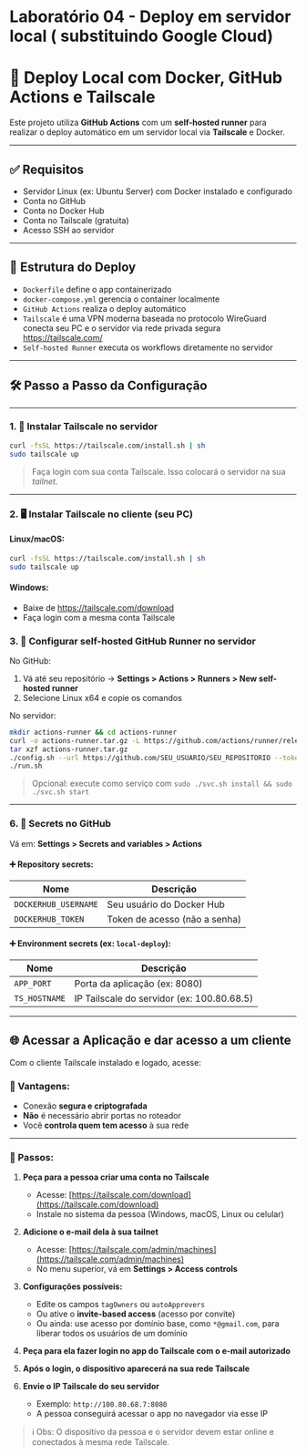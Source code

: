 # Laboratório 04 - Deploy em servidor local ( substituindo Google Cloud)



# 🚀 Deploy Local com Docker, GitHub Actions e Tailscale

Este projeto utiliza **GitHub Actions** com um **self-hosted runner** para realizar o deploy automático em um servidor local via **Tailscale** e Docker.

---

## ✅ Requisitos

- Servidor Linux (ex: Ubuntu Server) com Docker instalado e configurado
- Conta no GitHub
- Conta no Docker Hub
- Conta no Tailscale (gratuita)
- Acesso SSH ao servidor

---

## 🧱 Estrutura do Deploy

- `Dockerfile` define o app containerizado
- `docker-compose.yml` gerencia o container localmente
- `GitHub Actions` realiza o deploy automático
- `Tailscale` é uma VPN moderna baseada no protocolo WireGuard conecta seu PC e o servidor via rede privada segura https://tailscale.com/
- `Self-hosted Runner` executa os workflows diretamente no servidor

---

## 🛠️ Passo a Passo da Configuração

---

### 1. 🔐 Instalar Tailscale no servidor

```bash
curl -fsSL https://tailscale.com/install.sh | sh
sudo tailscale up
```

> Faça login com sua conta Tailscale. Isso colocará o servidor na sua *tailnet*.

---

### 2. 🖥️ Instalar Tailscale no cliente (seu PC)

#### Linux/macOS:

```bash
curl -fsSL https://tailscale.com/install.sh | sh
sudo tailscale up
```

#### Windows:

- Baixe de https://tailscale.com/download
- Faça login com a mesma conta Tailscale


### 3. 🤖 Configurar self-hosted GitHub Runner no servidor

No GitHub:

1. Vá até seu repositório → **Settings > Actions > Runners > New self-hosted runner**
2. Selecione Linux x64 e copie os comandos

No servidor:

```bash
mkdir actions-runner && cd actions-runner
curl -o actions-runner.tar.gz -L https://github.com/actions/runner/releases/download/v2.x.x/actions-runner-linux-x64-2.x.x.tar.gz
tar xzf actions-runner.tar.gz
./config.sh --url https://github.com/SEU_USUARIO/SEU_REPOSITORIO --token SEU_TOKEN
./run.sh
```

> Opcional: execute como serviço com `sudo ./svc.sh install && sudo ./svc.sh start`

---

### 6. 🔐 Secrets no GitHub

Vá em: **Settings > Secrets and variables > Actions**

#### ➕ Repository secrets:

| Nome               | Descrição               |
|--------------------|--------------------------|
| `DOCKERHUB_USERNAME` | Seu usuário do Docker Hub |
| `DOCKERHUB_TOKEN`    | Token de acesso (não a senha) |

#### ➕ Environment secrets (ex: `local-deploy`):

| Nome          | Descrição                         |
|---------------|------------------------------------|
| `APP_PORT`    | Porta da aplicação (ex: 8080)      |
| `TS_HOSTNAME` | IP Tailscale do servidor (ex: 100.80.68.5) |


---

## 🌐 Acessar a Aplicação e dar acesso a um cliente

Com o cliente Tailscale instalado e logado, acesse:


### 🔐 Vantagens:

- Conexão **segura e criptografada**
- **Não** é necessário abrir portas no roteador
- Você **controla quem tem acesso** à sua rede

---

### 👣 Passos:

1. **Peça para a pessoa criar uma conta no Tailscale**
   - Acesse: [https://tailscale.com/download](https://tailscale.com/download)
   - Instale no sistema da pessoa (Windows, macOS, Linux ou celular)

2. **Adicione o e-mail dela à sua tailnet**
   - Acesse: [https://tailscale.com/admin/machines](https://tailscale.com/admin/machines)
   - No menu superior, vá em **Settings > Access controls**

3. **Configurações possíveis:**
   - Edite os campos `tagOwners` ou `autoApprovers`
   - Ou ative o **invite-based access** (acesso por convite)
   - Ou ainda: use acesso por domínio base, como `*@gmail.com`, para liberar todos os usuários de um domínio

4. **Peça para ela fazer login no app do Tailscale com o e-mail autorizado**

5. **Após o login, o dispositivo aparecerá na sua rede Tailscale**

6. **Envie o IP Tailscale do seu servidor**
   - Exemplo: `http://100.80.68.7:8080`
   - A pessoa conseguirá acessar o app no navegador via esse IP

> ℹ️ Obs: O dispositivo da pessoa e o servidor devem estar online e conectados à mesma rede Tailscale.
